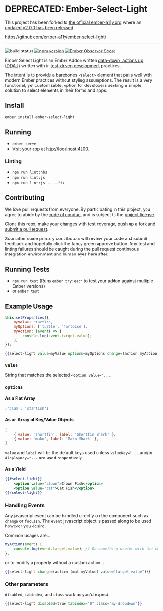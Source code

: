 # DEPRECATED: Ember-Select-Light

This project has been forked to [the official ember-a11y org](https://github.com/ember-a11y) where an [updated v2.0.0 has been released](https://github.com/ember-a11y/ember-select-light/releases/tag/v2.0.0).

https://github.com/ember-a11y/ember-select-light/

---

![build status](https://travis-ci.org/q2ebanking/ember-select-light.svg?branch=master) [![npm version](https://badge.fury.io/js/ember-select-light.svg)](https://badge.fury.io/js/ember-select-light) [![Ember Observer Score](https://emberobserver.com/badges/ember-select-light.svg)](https://emberobserver.com/addons/ember-select-light)

Ember Select Light is an Ember Addon written [data-down, actions up (DDAU)](https://dockyard.com/blog/2016/11/18/checkbox-list-ember) written with in [test-driven development](https://www.agilealliance.org/glossary/tdd/) practices.

The intent is to provide a barebones `<select>` element that pairs well with modern Ember practices without styling assumptions. The result is a very functional, yet customizable, option for developers seeking a simple solution to select elements in their forms and apps.

## Install

```bash
ember install ember-select-light
```

## Running

* `ember serve`
* Visit your app at [http://localhost:4200](http://localhost:4200).

### Linting

* `npm run lint:hbs`
* `npm run lint:js`
* `npm run lint:js -- --fix`

## Contributing

We love pull requests from everyone. By participating in this project, you agree to abide by the [code of conduct](./code-of-conduct.md) and is subject to the [project license](./LICENSE.md).

Clone this repo, make your changes with test coverage, push up a fork and [submit a pull request](https://github.com/sharpshark28/ember-select-light/compare).

Soon after some primary contributors will review your code and submit feedback and hopefully click the fancy green approve button. Any test and linting failures should be caught during the pull request continuous integration environment and human eyes here after.

## Running Tests

* `npm run test` (Runs `ember try:each` to test your addon against multiple Ember versions)
* or `ember test`

## Example Usage

```javascript
this.setProperties({
	myValue: 'turtle',
	myOptions: ['turtle', 'tortoise'],
	myAction: (event) => {
		console.log(event.target.value);
	},
});
```

```handlebars
{{select-light value=myValue options=myOptions change=(action myAction)}}
```

### `value`

String that matches the selected `<option value="...`.

### `options`

#### As a Flat Array

```javascript
['clam', 'starfish']
```

#### As an Array of Key/Value Objects

```javascript
[
	{ value: 'shortfin', label: 'Shortfin Shark' },
	{ value: 'mako', label: 'Mako Shark' },
]
```
`value` and `label` will be the default keys used unless `valueKey="...` and/or `displayKey="...` are used respectively.

#### As a Yield

```handlebars
{{#select-light}}
	<option value="clown">Clown Fish</option>
	<option value="cat">Cat Fish</option>
{{/select-light}}
```

### Handling Events

Any javascript event can be handled directly on the component such as `change` or `focusIn`. The `event` javascript object is passed along to be used however you desire.

Common usages are...

```javascript
myAction(event) {
	console.log(event.target.value); // Do something useful with the changed value
},
```

or to modify a property without a custom action...

```handlebars
{{select-light change=(action (mut myValue) value="target.value")}}
```

### Other parameters

`disabled`, `tabindex`, and `class` work as you'd expect.

```handlebars
{{select-light disabled=true tabindex="0" class="my-dropdown"}}
```
